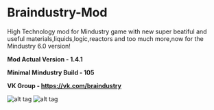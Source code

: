 # Braindustry-Mod
High Technology mod for Mindustry game with new super beatiful and useful materials,liquids,logic,reactors and too much more,now for the Mindustry 6.0 version!

**Mod Actual Version - 1.4.1**

**Minimal Mindustry Build - 105**

**VK Group - https://vk.com/braindustry**

![alt tag](https://sun9-41.userapi.com/impg/jB_FylhwINfHEw0vyA3suZ-oQTxWgCLO3AIoWA/19iB70aAoKc.jpg?size=1280x713&quality=96&sign=9e91344d66d56150149c768012735f1c "Screenshot")​
![alt tag](https://user-images.githubusercontent.com/63517945/101539745-0f616300-39b0-11eb-99ec-5c2fc6d75d80.png "Screenshot")​
